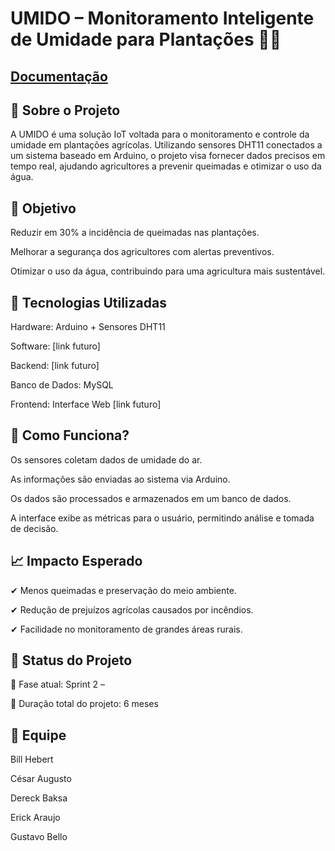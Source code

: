 # UMIDO – Monitoramento Inteligente de Umidade para Plantações 🌱💧
## [Documentação](https://bandteccom-my.sharepoint.com/:w:/g/personal/erick_ferreira_sptech_school/EdhEhggSe6BAt06jbkDnw3UBs1vwtENWq1-b0SDepauvxA)

## 📌 Sobre o Projeto
A UMIDO é uma solução IoT voltada para o monitoramento e controle da umidade em plantações agrícolas. Utilizando sensores DHT11 conectados a um sistema baseado em Arduino, o projeto visa fornecer dados precisos em tempo real, ajudando agricultores a prevenir queimadas e otimizar o uso da água.

## 🚀 Objetivo
Reduzir em 30% a incidência de queimadas nas plantações.

Melhorar a segurança dos agricultores com alertas preventivos.

Otimizar o uso da água, contribuindo para uma agricultura mais sustentável.

## 🔧 Tecnologias Utilizadas
Hardware:         Arduino + Sensores DHT11

Software:         [link futuro]

Backend:          [link futuro]

Banco de Dados:   MySQL

Frontend:         Interface Web [link futuro]

## 📡 Como Funciona?
Os sensores coletam dados de umidade do ar.

As informações são enviadas ao sistema via Arduino.

Os dados são processados e armazenados em um banco de dados.

A interface exibe as métricas para o usuário, permitindo análise e tomada de decisão.

## 📈 Impacto Esperado
✔ Menos queimadas e preservação do meio ambiente.

✔ Redução de prejuízos agrícolas causados por incêndios.

✔ Facilidade no monitoramento de grandes áreas rurais.

## 📌 Status do Projeto
🔹 Fase atual: Sprint 2 – 

🔹 Duração total do projeto: 6 meses

## 👥 Equipe
Bill Hebert 

César Augusto 

Dereck Baksa

Erick Araujo 

Gustavo Bello


